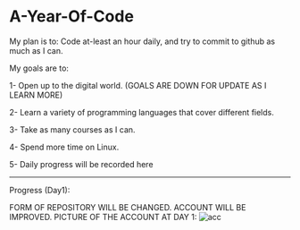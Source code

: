 # A-Year-Of-Code

My plan is to: Code at-least an hour daily, and try to commit to github as much as I can.

My goals are to:

1- Open up to the digital world. (GOALS ARE DOWN FOR UPDATE AS I LEARN MORE)

2- Learn a variety of programming languages that cover different fields.

3- Take as many courses as I can.

4- Spend more time on Linux.

5- Daily progress will be recorded here

---------------------------------------------------------------------------------------------------------
Progress (Day1): 


FORM OF REPOSITORY WILL BE CHANGED. ACCOUNT WILL BE IMPROVED.
PICTURE OF THE ACCOUNT AT DAY 1:
![acc](https://user-images.githubusercontent.com/98621817/161599532-2d92dd24-716a-438f-a33d-dea7411c666e.png)
